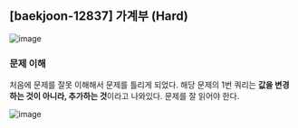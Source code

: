 ## [baekjoon-12837] 가계부 (Hard)

![image](https://user-images.githubusercontent.com/22045163/104865813-5adc3900-5980-11eb-8391-dbde17af9525.png)

### 문제 이해

처음에 문제를 잘못 이해해서 문제를 틀리게 되었다. 
해당 문제의 1번 쿼리는 **값을 변경하는 것이 아니라, 추가하는 것**이라고 나와있다. 
문제를 잘 읽어야 한다.

![image](https://user-images.githubusercontent.com/22045163/104865962-b3133b00-5980-11eb-8aa2-88f70d0bcfb3.png)

